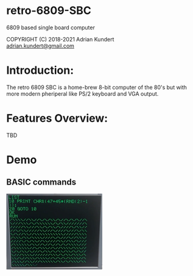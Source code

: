 # retro-6809-SBC
6809 based single board computer

COPYRIGHT (C) 2018-2021 Adrian Kundert  
[adrian.kundert@gmail.com](mailto:adrian.kundert@gmail.com)  

# Introduction:

The retro 6809 SBC is a home-brew 8-bit computer of the 80's but with more modern pheriperal like PS/2 keyboard and VGA output.

# Features Overview:
TBD



# Demo

## BASIC commands

[<img width='50%' src='doc/basic.png'/>](https://www.youtube.com/watch?v=NazOm493rk8)
